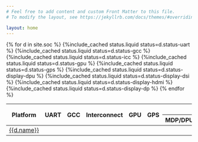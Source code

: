 ```yaml
---
# Feel free to add content and custom Front Matter to this file.
# To modify the layout, see https://jekyllrb.com/docs/themes/#overriding-theme-defaults

layout: home
---
```

<table>
<thead>
<tr>
<th rowspan="2">Platform</th>
<th rowspan="2">UART</th>
<th rowspan="2">GCC</th>
<th rowspan="2">Interconnect</th>
<th rowspan="2">GPU</th>
<th rowspan="2">GPS</th>
<th colspan="4">Display</th>
</tr>
<tr>
<th>MDP/DPU</th>
<th>DSI</th>
<th>HDMI</th>
<th>DP</th>
</tr>
</thead>
<tbody>
{% for d in site.soc %}
<tr>
<td><a href="{{d.url | absolute_url}}">{{d.name}}</a></td>
{%include_cached status.liquid status=d.status-uart %}
{%include_cached status.liquid status=d.status-gcc  %}
{%include_cached status.liquid status=d.status-icc  %}
{%include_cached status.liquid status=d.status-gpu  %}
{%include_cached status.liquid status=d.status-gps  %}
{%include_cached status.liquid status=d.status-display-dpu  %}
{%include_cached status.liquid status=d.status-display-dsi  %}
{%include_cached status.liquid status=d.status-display-hdmi  %}
{%include_cached status.liquid status=d.status-display-dp  %}
</tr>
{% endfor %}
</tbody>
</table>
